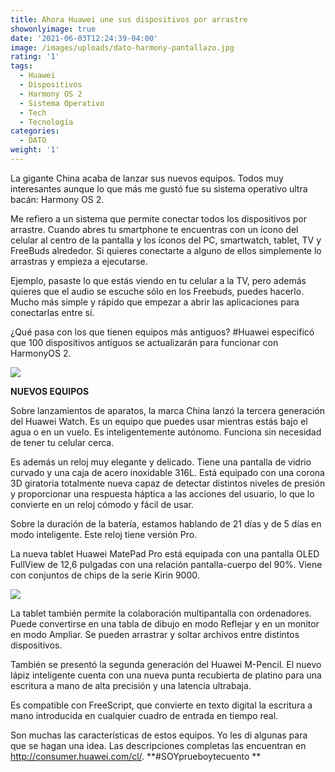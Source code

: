 ```yaml
---
title: Ahora Huawei une sus dispositivos por arrastre
showonlyimage: true
date: '2021-06-03T12:24:39-04:00'
image: /images/uploads/dato-harmony-pantallazo.jpg
rating: '1'
tags:
  - Huawei
  - Dispositivos
  - Harmony OS 2
  - Sistema Operativo
  - Tech
  - Tecnología
categories:
  - DATO
weight: '1'
---
```

La gigante China acaba de lanzar sus nuevos equipos. Todos muy interesantes aunque lo que más me gustó fue su sistema operativo ultra bacán: Harmony OS 2.

<!--more-->

Me refiero a un sistema que permite conectar todos los dispositivos por arrastre. Cuando abres tu smartphone te encuentras con un ícono del celular al centro de la pantalla y los íconos del PC, smartwatch, tablet, TV y FreeBuds alrededor. Si quieres conectarte a alguno de ellos simplemente lo arrastras y empieza a ejecutarse.



Ejemplo, pasaste lo que estás viendo en tu celular a la TV, pero además quieres que el audio se escuche sólo en los Freebuds, puedes hacerlo. Mucho más simple y rápido que empezar a abrir las aplicaciones para conectarlas entre sí.



¿Qué pasa con los que tienen equipos más antiguos? #Huawei especificó que 100 dispositivos antiguos se actualizarán para funcionar con HarmonyOS 2.

![](/images/uploads/dato-harmony-tablet.jpg)



**NUEVOS EQUIPOS**



Sobre lanzamientos de aparatos, la marca China lanzó la tercera generación del Huawei Watch. Es un equipo que puedes usar mientras estás bajo el agua o en un vuelo. Es inteligentemente autónomo. Funciona sin necesidad de tener tu celular cerca.



Es además un reloj muy elegante y delicado. Tiene una pantalla de vidrio curvado y una caja de acero inoxidable 316L. Está equipado con una corona 3D giratoria totalmente nueva capaz de detectar distintos niveles de presión y proporcionar una respuesta háptica a las acciones del usuario, lo que lo convierte en un reloj cómodo y fácil de usar. 



Sobre la duración de la batería, estamos hablando de 21 días y de 5 días en modo inteligente. Este reloj tiene versión Pro.



La nueva tablet Huawei MatePad Pro está equipada con una pantalla OLED FullView de 12,6 pulgadas con una relación pantalla-cuerpo del 90%. Viene con conjuntos de chips de la serie Kirin 9000.



![](/images/uploads/dato-harmony-3.jpg)

La tablet también permite la colaboración multipantalla con ordenadores. Puede convertirse en una tabla de dibujo en modo Reflejar y en un monitor en modo Ampliar. Se pueden arrastrar y soltar archivos entre distintos dispositivos.



También se presentó la segunda generación del Huawei M-Pencil. El nuevo lápiz inteligente cuenta con una nueva punta recubierta de platino para una escritura a mano de alta precisión y una latencia ultrabaja.



Es compatible con FreeScript, que convierte en texto digital la escritura a mano introducida en cualquier cuadro de entrada en tiempo real. 



Son muchas las características de estos equipos. Yo les di algunas para que se hagan una idea. Las descripciones completas las encuentran en http://consumer.huawei.com/cl/. **\#SOYprueboytecuento**
